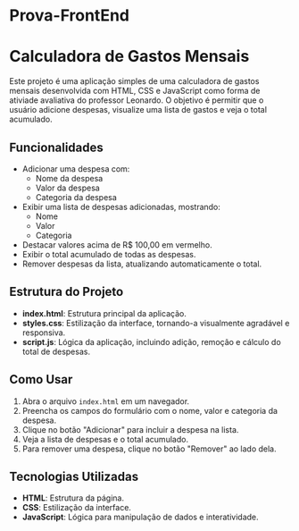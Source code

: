 # Prova-FrontEnd

# Calculadora de Gastos Mensais

Este projeto é uma aplicação simples de uma calculadora de gastos mensais desenvolvida com HTML, CSS e JavaScript como forma de ativiade avaliativa do professor Leonardo. O objetivo é permitir que o usuário adicione despesas, visualize uma lista de gastos e veja o total acumulado. 

## Funcionalidades

- Adicionar uma despesa com:
  - Nome da despesa
  - Valor da despesa
  - Categoria da despesa
- Exibir uma lista de despesas adicionadas, mostrando:
  - Nome
  - Valor
  - Categoria
- Destacar valores acima de R$ 100,00 em vermelho.
- Exibir o total acumulado de todas as despesas.
- Remover despesas da lista, atualizando automaticamente o total.

## Estrutura do Projeto

- **index.html**: Estrutura principal da aplicação.
- **styles.css**: Estilização da interface, tornando-a visualmente agradável e responsiva.
- **script.js**: Lógica da aplicação, incluindo adição, remoção e cálculo do total de despesas.

## Como Usar

1. Abra o arquivo `index.html` em um navegador.
2. Preencha os campos do formulário com o nome, valor e categoria da despesa.
3. Clique no botão "Adicionar" para incluir a despesa na lista.
4. Veja a lista de despesas e o total acumulado.
5. Para remover uma despesa, clique no botão "Remover" ao lado dela.

## Tecnologias Utilizadas

- **HTML**: Estrutura da página.
- **CSS**: Estilização da interface.
- **JavaScript**: Lógica para manipulação de dados e interatividade.
